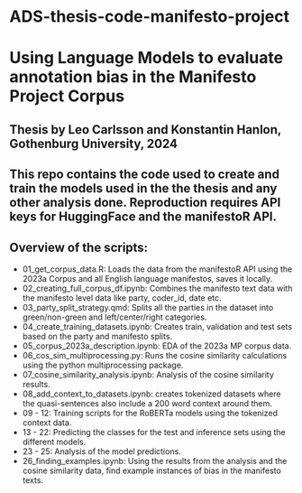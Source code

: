 # ADS-thesis-code-manifesto-project
# Using Language Models to evaluate annotation bias in the Manifesto Project Corpus
## Thesis by Leo Carlsson and Konstantin Hanlon, Gothenburg University, 2024

## This repo contains the code used to create and train the models used in the the thesis and any other analysis done. Reproduction requires API keys for HuggingFace and the manifestoR API.

## Overview of the scripts:
- 01_get_corpus_data.R: Loads the data from the manifestoR API using the 2023a Corpus and all English language manifestos, saves it locally.
- 02_creating_full_corpus_df.ipynb: Combines the manifesto text data with the manifesto level data like party, coder_id, date etc.
- 03_party_split_strategy.qmd: Splits all the parties in the dataset into green/non-green and left/center/right categories.
- 04_create_training_datasets.ipynb: Creates train, validation and test sets based on the party and manifesto splits.
- 05_corpus_2023a_description.ipynb: EDA of the 2023a MP corpus data.
- 06_cos_sim_multiprocessing.py: Runs the cosine similarity calculations using the python multiprocessing package.
- 07_cosine_similarity_analysis.ipynb: Analysis of the cosine similarity results.
- 08_add_context_to_datasets.ipynb: creates tokenized datasets where the quasi-sentences also include a 200 word context around them.
- 09 - 12: Training scripts for the RoBERTa models using the tokenized context data.
- 13 - 22: Predicting the classes for the test and inference sets using the different models.
- 23 - 25: Analysis of the model predictions.
- 26_finding_examples.ipynb: Using the results from the analysis and the cosine similarity data, find example instances of bias in the manifesto texts.
